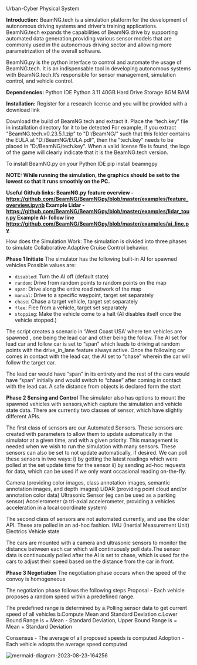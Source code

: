 Urban-Cyber Physical System

**Introduction:**
BeamNG.tech is a simulation platform for the development of autonomous driving systems and driver’s training applications. BeamNG.tech expands the capabilities of BeamNG.drive by supporting automated data generation,providing various sensor models that are commonly used in the autonomous driving sector and allowing more parametrization of the overall software.

BeamNG.py is the python interface to control and automate the usage of BeamNG.tech. It is an indispensable tool in developing autonomous systems with BeamNG.tech.It’s responsible for sensor management, simulation control, and vehicle control. 

**Dependencies:**
Python IDE 
Python 3.11
40GB Hard Drive Storage 
8GM RAM

**Installation:**
Register for a research license and you will be provided with a download link

Download the build of BeamNG.tech and extract it.
Place the “tech.key” file in installation directory for it to be detected 
For example, if you extract "BeamNG.tech.v0.23.5.1.zip" to "D:/BeamNG/" such
that this folder contains the EULA at "D:/BeamNG/EULA.pdf", then the "tech.key"
needs to be placed in "D:/BeamNG/tech.key". When a valid license file is found,
the logo of the game will clearly indicate that it is the BeamNG.tech version.

To install BeamNG.py on your Python IDE
pip install beamngpy

**NOTE: While running the simulation, the graphics should be set to the lowest so that it runs smoothly on the PC.**

**Useful Github links:
BeamNG.py feature overview -https://github.com/BeamNG/BeamNGpy/blob/master/examples/feature_overview.ipynb
Example Lidar -https://github.com/BeamNG/BeamNGpy/blob/master/examples/lidar_tour.py 
Example AI- follow line https://github.com/BeamNG/BeamNGpy/blob/master/examples/ai_line.py**

How does the Simulation Work:
The simulation is divided into three phases to simulate Collaborative Adaptive Cruise Control behavior. 

**Phase 1
Initiate**
The simulator has the following built-in AI for spawned vehicles 
Possible values are:

 * ``disabled``: Turn the AI off (default state)
 * ``random``: Drive from random points to random points on the map
 * ``span``: Drive along the entire road network of the map
 * ``manual``: Drive to a specific waypoint, target set separately
 * ``chase``: Chase a target vehicle, target set separately
 * ``flee``: Flee from a vehicle, target set separately
 * ``stopping``: Make the vehicle come to a halt (AI disables itself once the vehicle stopped.)

The script creates a scenario in ‘West Coast USA’ where ten vehicles are spawned , one being the lead car and other being the follow. The AI set for lead car and follow car is set to “span” which leads to driving at random points with the drive_in_lane feature always active. Once the following car comes in contact with the lead car, the AI set to “chase” wherein the car will follow the target car. 

The lead car would have “span” in its entirety and the rest of the cars would have “span” initially and would switch to “chase” after coming in contact with the lead car. A safe distance from objects is declared form the start 

**Phase 2
Sensing and Control**
The simulator also has options to mount the spawned vehicles with sensors,which capture the simulation and vehicle state data. There are currently two classes of sensor, which have slightly different APIs.

The first class of sensors are our Automated Sensors. These sensors are created with parameters to allow them to update automatically in the simulator at a given time, and with a given priority. This management is needed when we wish to run the simulation with many sensors. These sensors can also be set to not update automatically, if desired. We can poll these sensors in two ways: 
i) by getting the latest readings which were polled at the set update time for the sensor
ii) by sending ad-hoc requests for data, which can be used if we only want occasional reading on-the-fly.

Camera (providing color images, class annotation images, semantic annotation images, and depth images)
LiDAR (providing point cloud and/or annotation color data)
Ultrasonic Sensor (eg can be used as a parking sensor)
Accelerometer (a tri-axial accelerometer, providing a vehicles acceleration in a local coordinate system)

The second class of sensors are not automated currently, and use the older API. These are polled in an ad-hoc fashion.
IMU (Inertial Measurement Unit)
Electrics
Vehicle state

The cars are mounted with a camera and ultrasonic sensors to monitor the distance between each car which will continuously poll data.The sensor data is continuously polled after the AI is set to chase, which is used for the cars to adjust their speed based on the distance from the car in front.

**Phase 3
Negotiation**
The negotiation phase occurs when the speed of the convoy is homogeneous

The negotiation phase follows the following steps
Proposal - Each vehicle proposes a random speed within a predefined range.

The predefined range is determined by 
a.Polling sensor data to get current speed of all vehicles 
b.Compute Mean and Standard Deviation c.Lower Bound Range is = Mean - Standard Deviation, Upper Bound Range is = Mean + Standard Deviation

Consensus - The average of all proposed speeds is computed 
Adoption - Each vehicle adopts the average speed computed

![mermaid-diagram-2023-08-23-164256](https://github.com/asigdel29/Urban-CPS/assets/64096825/e21338be-bae0-40c2-a402-7bc3d09d087f)
